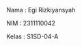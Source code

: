 <p align="left">Nama  : Egi Rizkiyansyah</p>
<p align="left">NIM   : 2311110042</p>
<p align="left">Kelas : S1SD-04-A</p>
